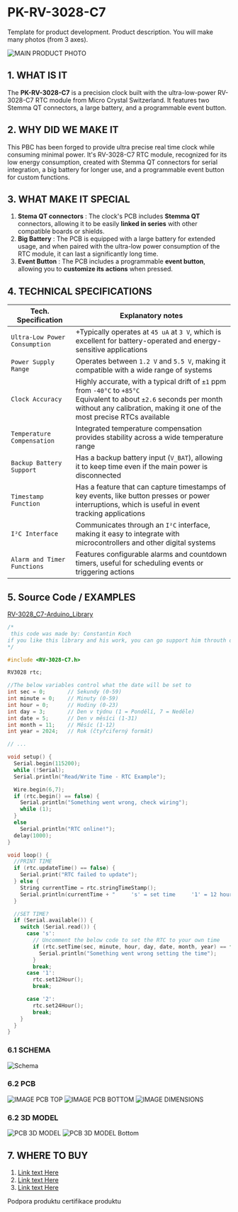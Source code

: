 # PK-RV-3028-C7

Template for product development. Product description. You will make many photos (from 3 axes).

![MAIN PRODUCT PHOTO](.hardware\sch\Schematic.png)

## 1. WHAT IS IT

The **PK-RV-3028-C7** is a precision clock built with the ultra-low-power RV-3028-C7 RTC module from Micro Crystal Switzerland. It features two Stemma QT connectors, a large battery, and a programmable event button.

## 2. WHY DID WE MAKE IT

This PBC has been forged to provide ultra precise real time clock while consuming minimal power. It's RV-3028-C7 RTC module, recognized for its low energy consumption, created with Stemma QT connectors for serial integration, a big battery for longer use, and a programmable event button for custom functions.

## 3. WHAT MAKE IT SPECIAL

1. **Stema QT connectors** : The clock's PCB includes **Stemma QT** connectors, allowing it to be easily **linked in series** with other compatible boards or shields.
2. **Big Battery** : The PCB is equipped with a large battery for extended usage, and when paired with the ultra-low power consumption of the RTC module, it can last a significantly long time.
3. **Event Button** : The PCB includes a programmable **event button**, allowing you to **customize its actions** when pressed.

## 4. TECHNICAL SPECIFICATIONS
| **Tech. Specification** | **Explanatory notes** |
|-------------------------|-----------------------|
| `Ultra-Low Power Consumption` | +Typically operates at `45 uA` at `3 V`, which is excellent for battery-operated and energy-sensitive applications|
| `Power Supply Range` |Operates between `1.2 V` and `5.5 V`, making it compatible with a wide range of systems|
| `Clock Accuracy` |Highly accurate, with a typical drift of `±1` ppm from `-40°C` to `+85°C` <br> Equivalent to about `±2.6` seconds per month without any calibration, making it one of the most precise RTCs available|
| `Temperature Compensation` |Integrated temperature compensation provides stability across a wide temperature range|
| `Backup Battery Support` |Has a backup battery input (`V_BAT`), allowing it to keep time even if the main power is disconnected|
| `Timestamp Function` |Has a feature that can capture timestamps of key events, like button presses or power interruptions, which is useful in event tracking applications|
| `I²C Interface` | Communicates through an `I²C` interface, making it easy to integrate with microcontrollers and other digital systems|
| `Alarm and Timer Functions` |Features configurable alarms and countdown timers, useful for scheduling events or triggering actions|


## 5. Source Code / EXAMPLES

[RV-3028_C7-Arduino_Library](https://github.com/constiko/RV-3028_C7-Arduino_Library)
```c++
/*
 this code was made by: Constantin Koch
if you like this library and his work, you can go support him throuth out the link on top 
*/

#include <RV-3028-C7.h>

RV3028 rtc;

//The below variables control what the date will be set to
int sec = 0;       // Sekundy (0-59)
int minute = 0;    // Minuty (0-59)
int hour = 0;      // Hodiny (0-23)
int day = 3;       // Den v týdnu (1 = Pondělí, 7 = Neděle)
int date = 5;      // Den v měsíci (1-31)
int month = 11;    // Měsíc (1-12)
int year = 2024;   // Rok (čtyřciferný formát)

// ...

void setup() {
  Serial.begin(115200);
  while (!Serial);
  Serial.println("Read/Write Time - RTC Example");

  Wire.begin(6,7);
  if (rtc.begin() == false) {
    Serial.println("Something went wrong, check wiring");
    while (1);
  }
  else
    Serial.println("RTC online!");
  delay(1000);
}

void loop() {
  //PRINT TIME
  if (rtc.updateTime() == false) {
    Serial.print("RTC failed to update");
  } else {
    String currentTime = rtc.stringTimeStamp();
    Serial.println(currentTime + "     's' = set time     '1' = 12 hours format     '2' = 24 hours format");
  }

  //SET TIME?
  if (Serial.available()) {
    switch (Serial.read()) {
      case 's':
        // Uncomment the below code to set the RTC to your own time
        if (rtc.setTime(sec, minute, hour, day, date, month, year) == false) {
          Serial.println("Something went wrong setting the time");
        }
        break;
      case '1':
        rtc.set12Hour();
        break;

      case '2':
        rtc.set24Hour();
        break;
    }
  }
}
```

### 6.1 SCHEMA

![Schema](./hardware/schema/schema.png)

### 6.2 PCB

![IMAGE PCB TOP](.hardware\pcb\pcbTop.png)
![IMAGE PCB BOTTOM](.hardware\pcb\pcbBottom.png)
![IMAGE DIMENSIONS](.hardware\pcb\pcbDim.png)

### 6.2 3D MODEL

![PCB 3D MODEL](./photos/PCB_3D_Top.png)
![PCB 3D MODEL Bottom](./photos/PCB_3D_bottom.png)

## 7. WHERE TO BUY

1. [Link text Here](https://prokyber.cz)
2. [Link text Here](https://prokyber.cz)
3. [Link text Here](https://prokyber.cz)

Podpora produktu
certifikace produktu
